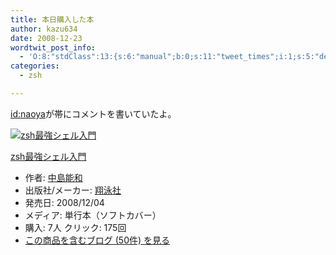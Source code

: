 ```yaml
---
title: 本日購入した本
author: kazu634
date: 2008-12-23
wordtwit_post_info:
  - 'O:8:"stdClass":13:{s:6:"manual";b:0;s:11:"tweet_times";i:1;s:5:"delay";i:0;s:7:"enabled";i:1;s:10:"separation";s:2:"60";s:7:"version";s:3:"3.7";s:14:"tweet_template";b:0;s:6:"status";i:2;s:6:"result";a:0:{}s:13:"tweet_counter";i:2;s:13:"tweet_log_ids";a:1:{i:0;i:4463;}s:9:"hash_tags";a:0:{}s:8:"accounts";a:1:{i:0;s:7:"kazu634";}}'
categories:
  - zsh

---
```

<div class="section">
<p>
<a href="http://d.hatena.ne.jp/naoya/" onclick="__gaTracker('send', 'event', 'outbound-article', 'http://d.hatena.ne.jp/naoya/', 'id:naoya');">id:naoya</a>が帯にコメントを書いていたよ。
</p>
  
<div class="hatena-asin-detail">
<a href="http://www.amazon.co.jp/dp/479811815X/?tag=hatena_st1-22&ascsubtag=d-7ibv" onclick="__gaTracker('send', 'event', 'outbound-article', 'http://www.amazon.co.jp/dp/479811815X/?tag=hatena_st1-22&ascsubtag=d-7ibv', '');"><img src="https://images-na.ssl-images-amazon.com/images/I/41hfmaKyVgL._SL160_.jpg" class="hatena-asin-detail-image" alt="zsh最強シェル入門" title="zsh最強シェル入門" /></a></p> 
    
<div class="hatena-asin-detail-info">
<p class="hatena-asin-detail-title">
<a href="http://www.amazon.co.jp/dp/479811815X/?tag=hatena_st1-22&ascsubtag=d-7ibv" onclick="__gaTracker('send', 'event', 'outbound-article', 'http://www.amazon.co.jp/dp/479811815X/?tag=hatena_st1-22&ascsubtag=d-7ibv', 'zsh最強シェル入門');">zsh最強シェル入門</a>
</p>
      
<ul>
<li>
<span class="hatena-asin-detail-label">作者:</span> <a href="http://d.hatena.ne.jp/keyword/%C3%E6%C5%E7%C7%BD%CF%C2" onclick="__gaTracker('send', 'event', 'outbound-article', 'http://d.hatena.ne.jp/keyword/%C3%E6%C5%E7%C7%BD%CF%C2', '中島能和');" class="keyword">中島能和</a>
</li>
<li>
<span class="hatena-asin-detail-label">出版社/メーカー:</span> <a href="http://d.hatena.ne.jp/keyword/%E6%C6%B1%CB%BC%D2" onclick="__gaTracker('send', 'event', 'outbound-article', 'http://d.hatena.ne.jp/keyword/%E6%C6%B1%CB%BC%D2', '翔泳社');" class="keyword">翔泳社</a>
</li>
<li>
<span class="hatena-asin-detail-label">発売日:</span> 2008/12/04
</li>
<li>
<span class="hatena-asin-detail-label">メディア:</span> 単行本（ソフトカバー）
</li>
<li>
<span class="hatena-asin-detail-label">購入</span>: 7人 <span class="hatena-asin-detail-label">クリック</span>: 175回
</li>
<li>
<a href="http://d.hatena.ne.jp/asin/479811815X" onclick="__gaTracker('send', 'event', 'outbound-article', 'http://d.hatena.ne.jp/asin/479811815X', 'この商品を含むブログ (50件) を見る');" target="_blank">この商品を含むブログ (50件) を見る</a>
</li>
</ul>
</div>
    
<div class="hatena-asin-detail-foot">
</div>
</div>
</div>
